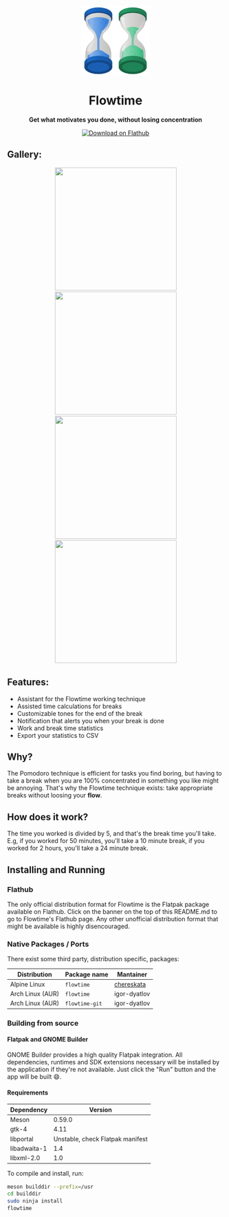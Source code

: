 <div align="center">
	<img src="data/icons/hicolor/scalable/apps/io.github.diegoivanme.flowtime.svg" width="160" height="160"></img>

# Flowtime

**Get what motivates you done, without losing concentration**

<a href="https://flathub.org/apps/details/io.github.diegoivanme.flowtime">
    <img width="200" src="https://flathub.org/assets/badges/flathub-badge-en.png" alt="Download on Flathub">
</a>

</div>

## Gallery:

<div align="center">
	<img src="https://raw.githubusercontent.com/Diego-Ivan/Flowtime/main/data/screenshots/01.png" width="283" height="286" style="padding-top=24;"></img>
	<img src="https://raw.githubusercontent.com/Diego-Ivan/Flowtime/main/data/screenshots/02.png" width="283" height="286"></img>	
	<img src="https://raw.githubusercontent.com/Diego-Ivan/Flowtime/main/data/screenshots/03.png" width="283" height="286"></img>
	<img src="https://raw.githubusercontent.com/Diego-Ivan/Flowtime/main/data/screenshots/04.png" width="283" height="286"></img>
</div>

## Features:

* Assistant for the Flowtime working technique
* Assisted time calculations for breaks
* Customizable tones for the end of the break
* Notification that alerts you when your break is done
* Work and break time statistics
* Export your statistics to CSV

## Why?

The Pomodoro technique is efficient for tasks you find boring, but having to take a break when you are 100% concentrated in something you like might be annoying. That's why the Flowtime technique exists: take appropriate breaks without loosing your **flow**.

## How does it work?

The time you worked is divided by 5, and that's the break time you'll take. E.g, if you worked for 50 minutes, you'll take a 10 minute break, if you worked for 2 hours, you'll take a 24 minute break.

## Installing and Running

### Flathub

The only official distribution format for Flowtime is the Flatpak package available on Flathub. Click on the banner on the top of this README.md to go to Flowtime's Flathub page. Any other unofficial distribution format that might be available is highly disencouraged.

### Native Packages / Ports

There exist some third party, distribution specific, packages:

| Distribution        | Package name    | Mantainer       |
| ------------------- | --------------- | --------------- |
| Alpine Linux        | `flowtime`      | [chereskata](https://gitlab.alpinelinux.org/chereskata) |
| Arch Linux (AUR)    | `flowtime`      | igor-dyatlov    |
| Arch Linux (AUR)    | `flowtime-git`  | igor-dyatlov    |


### Building from source

#### Flatpak and GNOME Builder

GNOME Builder provides a high quality Flatpak integration. All dependencies, runtimes and SDK extensions necessary will be installed by the application if they're not available. Just click the "Run" button and the app will be built :smile:.

#### Requirements

| Dependency | Version |
| ---------- | ------- |
| Meson | 0.59.0 |
| gtk-4  | 4.11 |
| libportal | Unstable, check Flatpak manifest |
| libadwaita-1 |  1.4 |
| libxml-2.0 |  1.0 |

To compile and install, run:

```sh
meson builddir --prefix=/usr
cd builddir
sudo ninja install
flowtime
```

